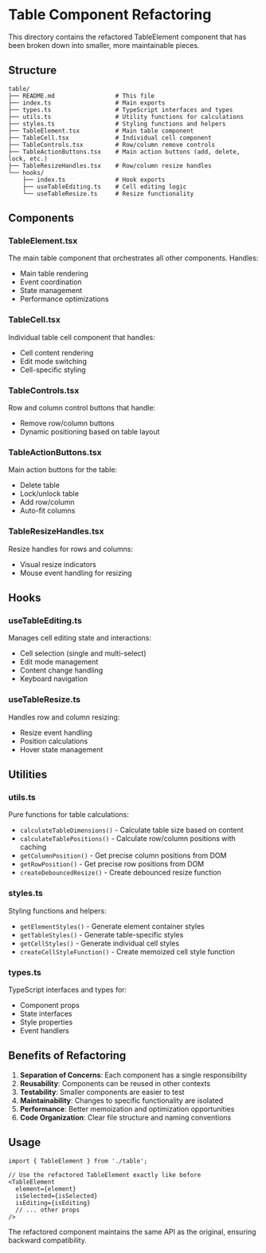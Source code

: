 # Table Component Refactoring

This directory contains the refactored TableElement component that has been broken down into smaller, more maintainable pieces.

## Structure

```
table/
├── README.md                 # This file
├── index.ts                  # Main exports
├── types.ts                  # TypeScript interfaces and types
├── utils.ts                  # Utility functions for calculations
├── styles.ts                 # Styling functions and helpers
├── TableElement.tsx          # Main table component
├── TableCell.tsx             # Individual cell component
├── TableControls.tsx         # Row/column remove controls
├── TableActionButtons.tsx    # Main action buttons (add, delete, lock, etc.)
├── TableResizeHandles.tsx    # Row/column resize handles
└── hooks/
    ├── index.ts              # Hook exports
    ├── useTableEditing.ts    # Cell editing logic
    └── useTableResize.ts     # Resize functionality
```

## Components

### TableElement.tsx
The main table component that orchestrates all other components. Handles:
- Main table rendering
- Event coordination
- State management
- Performance optimizations

### TableCell.tsx
Individual table cell component that handles:
- Cell content rendering
- Edit mode switching
- Cell-specific styling

### TableControls.tsx
Row and column control buttons that handle:
- Remove row/column buttons
- Dynamic positioning based on table layout

### TableActionButtons.tsx
Main action buttons for the table:
- Delete table
- Lock/unlock table
- Add row/column
- Auto-fit columns

### TableResizeHandles.tsx
Resize handles for rows and columns:
- Visual resize indicators
- Mouse event handling for resizing

## Hooks

### useTableEditing.ts
Manages cell editing state and interactions:
- Cell selection (single and multi-select)
- Edit mode management
- Content change handling
- Keyboard navigation

### useTableResize.ts
Handles row and column resizing:
- Resize event handling
- Position calculations
- Hover state management

## Utilities

### utils.ts
Pure functions for table calculations:
- `calculateTableDimensions()` - Calculate table size based on content
- `calculateTablePositions()` - Calculate row/column positions with caching
- `getColumnPosition()` - Get precise column positions from DOM
- `getRowPosition()` - Get precise row positions from DOM
- `createDebouncedResize()` - Create debounced resize function

### styles.ts
Styling functions and helpers:
- `getElementStyles()` - Generate element container styles
- `getTableStyles()` - Generate table-specific styles
- `getCellStyles()` - Generate individual cell styles
- `createCellStyleFunction()` - Create memoized cell style function

### types.ts
TypeScript interfaces and types for:
- Component props
- State interfaces
- Style properties
- Event handlers

## Benefits of Refactoring

1. **Separation of Concerns**: Each component has a single responsibility
2. **Reusability**: Components can be reused in other contexts
3. **Testability**: Smaller components are easier to test
4. **Maintainability**: Changes to specific functionality are isolated
5. **Performance**: Better memoization and optimization opportunities
6. **Code Organization**: Clear file structure and naming conventions

## Usage

```tsx
import { TableElement } from './table';

// Use the refactored TableElement exactly like before
<TableElement
  element={element}
  isSelected={isSelected}
  isEditing={isEditing}
  // ... other props
/>
```

The refactored component maintains the same API as the original, ensuring backward compatibility.
